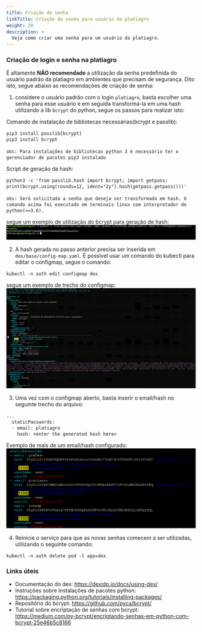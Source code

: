 ```yaml
---
title: Criação de senha
linkTitle: Criação de senha para usuário da platiagro
weight: 20
description: >
  Veja como criar uma senha para um usuário da platiagro.
---
```


### Criação de login e senha na platiagro

É altamente __NÃO recomendado__ a utilização da senha predefinida do usuário padrão da platiagro em ambientes que precisam de segurança. Dito isto, segue abaixo as recomendações de criação de senha: 

1. considere o usuário padrão com o login `platiagro`, basta escolher uma senha para esse usuário e em seguida transformá-la em uma hash utilizando a lib `bcrypt` do python, segue os passos para realizar isto: 

Comando de instalação de bibliotecas necessárias(bcrypt e passlib):
```
pip3 install passlib[bcrypt]
pip3 install bcrypt

obs: Para instalações de bibliotecas python 3 é necessário ter o gerenciador de pacotes pip3 instalado 

```
Script de geração da hash: 
```
python3 -c 'from passlib.hash import bcrypt; import getpass; print(bcrypt.using(rounds=12, ident="2y").hash(getpass.getpass()))'

obs: Será solicitada a senha que deseja ser transformada em hash. O comando acima foi executado em terminais linux com interpretador de python(>=3.6).

```
segue um exemplo de utilização do bcrypt para geração de hash: ![Hash generation file](/images/hash_generation.png)

2. A hash gerada no passo anterior precisa ser inserida em `dex/base/config-map.yaml`. É possível usar um comando do kubectl para editar o configmap, segue o comando: 

```
kubectl -n auth edit configmap dex

```
segue um exemplo de trecho do configmap: ![Config map file](/images/configmap.png)

3. Uma vez com o configmap aberto, basta inserir o email/hash no seguinte trecho do arquivo:

```
...
  staticPasswords:
  - email: platiagro
    hash: <enter the generated hash here>

```  

Exemplo de mais de um email/hash configurado: ![Config email hash](/images/config-email-hash.png)

4. Reinicie o serviço para que as novas senhas comecem a ser utilizadas, utilizando o seguinte comando:
  
```
kubectl -n auth delete pod -l app=dex

``` 
### Links úteis
- Documentação do dex: https://dexidp.io/docs/using-dex/
- Instruções sobre instalações de pacotes python: https://packaging.python.org/tutorials/installing-packages/
- Repositório do bcrypt: https://github.com/pyca/bcrypt/ 
- Tutorial sobre encriptação de senhas com bcrypt: https://medium.com/py-bcrypt/encriptando-senhas-em-python-com-bcrypt-25e46b5c8166

